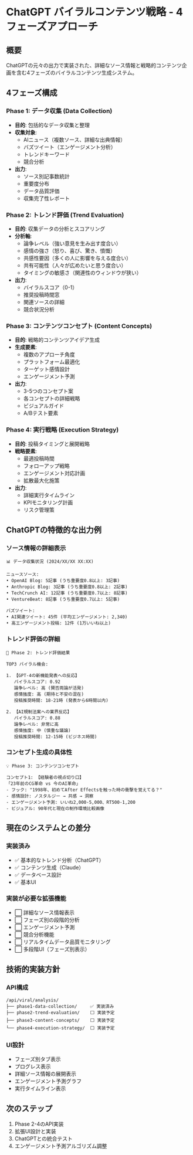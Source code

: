 # ChatGPT バイラルコンテンツ戦略 - 4フェーズアプローチ

## 概要

ChatGPTの元々の出力で実装された、詳細なソース情報と戦略的コンテンツ企画を含む4フェーズのバイラルコンテンツ生成システム。

## 4フェーズ構成

### Phase 1: データ収集 (Data Collection)
- **目的**: 包括的なデータ収集と整理
- **収集対象**:
  - AIニュース（複数ソース、詳細な出典情報）
  - バズツイート（エンゲージメント分析）
  - トレンドキーワード
  - 競合分析
- **出力**:
  - ソース別記事数統計
  - 重要度分布
  - データ品質評価
  - 収集完了性レポート

### Phase 2: トレンド評価 (Trend Evaluation)
- **目的**: 収集データの分析とスコアリング
- **分析軸**:
  - 論争レベル（強い意見を生み出す度合い）
  - 感情の強さ（怒り、喜び、驚き、憤慨）
  - 共感性要因（多くの人に影響を与える度合い）
  - 共有可能性（人々が広めたいと思う度合い）
  - タイミングの敏感さ（関連性のウィンドウが狭い）
- **出力**:
  - バイラルスコア（0-1）
  - 推奨投稿時間窓
  - 関連ソースの詳細
  - 競合状況分析

### Phase 3: コンテンツコンセプト (Content Concepts)
- **目的**: 戦略的コンテンツアイデア生成
- **生成要素**:
  - 複数のアプローチ角度
  - プラットフォーム最適化
  - ターゲット感情設計
  - エンゲージメント予測
- **出力**:
  - 3-5つのコンセプト案
  - 各コンセプトの詳細戦略
  - ビジュアルガイド
  - A/Bテスト要素

### Phase 4: 実行戦略 (Execution Strategy)
- **目的**: 投稿タイミングと展開戦略
- **戦略要素**:
  - 最適投稿時間
  - フォローアップ戦略
  - エンゲージメント対応計画
  - 拡散最大化施策
- **出力**:
  - 詳細実行タイムライン
  - KPIモニタリング計画
  - リスク管理策

## ChatGPTの特徴的な出力例

### ソース情報の詳細表示
```
📊 データ収集状況 (2024/XX/XX XX:XX)

ニュースソース:
• OpenAI Blog: 5記事 (うち重要度0.8以上: 3記事)
• Anthropic Blog: 3記事 (うち重要度0.8以上: 2記事)
• TechCrunch AI: 12記事 (うち重要度0.7以上: 8記事)
• VentureBeat: 8記事 (うち重要度0.7以上: 5記事)

バズツイート:
• AI関連ツイート: 45件 (平均エンゲージメント: 2,340)
• 高エンゲージメント投稿: 12件 (1万いいね以上)
```

### トレンド評価の詳細
```
🎯 Phase 2: トレンド評価結果

TOP3 バイラル機会:

1. 【GPT-4の新機能発表への反応】
   バイラルスコア: 0.92
   論争レベル: 高 (賛否両論が活発)
   感情強度: 高 (期待と不安の混在)
   投稿推奨時間: 18-21時 (発表から6時間以内)
   
2. 【AI規制法案への業界反応】
   バイラルスコア: 0.88
   論争レベル: 非常に高
   感情強度: 中 (慎重な議論)
   投稿推奨時間: 12-15時 (ビジネス時間)
```

### コンセプト生成の具体性
```
💡 Phase 3: コンテンツコンセプト

コンセプト1: 【経験者の視点切り口】
「23年前のCG革命 vs 今のAI革命」
- フック: "1998年、初めてAfter Effectsを触った時の衝撃を覚えてる？"
- 感情設計: ノスタルジー → 共感 → 洞察
- エンゲージメント予測: いいね2,000-5,000、RT500-1,200
- ビジュアル: 90年代と現在の制作環境比較画像
```

## 現在のシステムとの差分

### 実装済み
- ✅ 基本的なトレンド分析（ChatGPT）
- ✅ コンテンツ生成（Claude）
- ✅ データベース設計
- ✅ 基本UI

### 実装が必要な拡張機能
- ⬜ 詳細なソース情報表示
- ⬜ フェーズ別の段階的分析
- ⬜ エンゲージメント予測
- ⬜ 競合分析機能
- ⬜ リアルタイムデータ品質モニタリング
- ⬜ 多段階UI（フェーズ別表示）

## 技術的実装方針

### API構成
```
/api/viral/analysis/
├── phase1-data-collection/     ✅ 実装済み
├── phase2-trend-evaluation/    ⬜ 実装予定
├── phase3-content-concepts/    ⬜ 実装予定
└── phase4-execution-strategy/  ⬜ 実装予定
```

### UI設計
- フェーズ別タブ表示
- プログレス表示
- 詳細ソース情報の展開表示
- エンゲージメント予測グラフ
- 実行タイムライン表示

## 次のステップ

1. Phase 2-4のAPI実装
2. 拡張UI設計と実装
3. ChatGPTとの統合テスト
4. エンゲージメント予測アルゴリズム調整